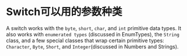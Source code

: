 # Switch可以用的参数种类
A switch works with the `byte`, `short`, `char`, and `int` primitive data types. It also works with `enumerated types` 
(discussed in EnumTypes), the `String` class, and a few special classes that wrap certain primitive types: `Character`, 
`Byte`, `Short`, and `Integer`(discussed in Numbers and Strings).
